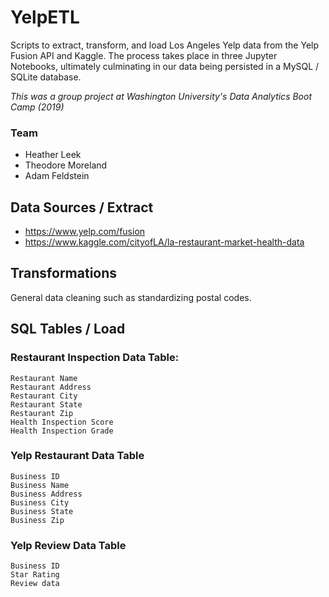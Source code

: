 # YelpETL
Scripts to extract, transform, and load Los Angeles Yelp data from the Yelp Fusion API and Kaggle. The process takes place in three Jupyter Notebooks, ultimately culminating in our data being persisted in a MySQL / SQLite database.

*This was a group project at Washington University's Data Analytics Boot Camp (2019)*

### Team
* Heather Leek
* Theodore Moreland
* Adam Feldstein

## Data Sources / Extract
* https://www.yelp.com/fusion
* https://www.kaggle.com/cityofLA/la-restaurant-market-health-data

## Transformations
General data cleaning such as standardizing postal codes.

## SQL Tables / Load

### Restaurant Inspection Data Table:        
    Restaurant Name
    Restaurant Address
    Restaurant City
    Restaurant State
    Restaurant Zip
    Health Inspection Score
    Health Inspection Grade

### Yelp Restaurant Data Table 
    Business ID
    Business Name
    Business Address
    Business City
    Business State
    Business Zip

### Yelp Review Data Table
    Business ID
    Star Rating
    Review data 